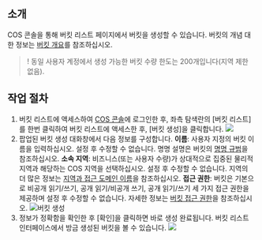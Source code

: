 ## 소개
COS 콘솔을 통해 버킷 리스트 페이지에서 버킷을 생성할 수 있습니다. 버킷의 개념 대한 정보는 [버킷 개요](https://cloud.tencent.com/document/product/436/13312)를 참조하십시오.

>! 동일 사용자 계정에서 생성 가능한 버킷 수량 한도는 200개입니다(지역 제한 없음).

## 작업 절차
1. 버킷 리스트에 액세스하여 [COS 콘솔](https://console.cloud.tencent.com/cos5)에 로그인한 후, 좌측 탐색란의 [버킷 리스트]를 한번 클릭하여 버킷 리스트에 액세스한 후, [버킷 생성]을 클릭합니다.
![](https://main.qcloudimg.com/raw/93e5389ffd28949402e02a1cd4c5730c.png)
2. 팝업된 버킷 생성 대화창에서 다음 정보를 구성합니다.
**이름**: 사용자 지정의 버킷 이름을 입력하십시오. 설정 후 수정할 수 없습니다. 명명 설명은 버킷의 [명명 규범](https://cloud.tencent.com/document/product/436/13312#.E5.91.BD.E5.90.8D.E8.A7.84.E8.8C.83)을 참조하십시오.
**소속 지역**: 비즈니스(또는 사용자 수량)가 상대적으로 집중된 물리적 지역과 해당하는 COS 지역을 선택하십시오. 설정 후 수정할 수 없습니다. 지역의 더 많은 정보는 [지역과 접근 도메인 이름](https://cloud.tencent.com/document/product/436/6224)을 참조하십시오.
**접근 권한**: 버킷은 기본으로 비공개 읽기/쓰기, 공개 읽기/비공개 쓰기, 공개 읽기/쓰기 세 가지 접근 권한을 제공하며 설정 후 수정할 수 없습니다. 자세한 정보는 [버킷 접근 권한](/document/product/436/13315)을 참조하십시오.
![버킷 생성](https://main.qcloudimg.com/raw/4bdc218ce75cc3b2b3438b6663b9b294.png)
3. 정보가 정확함을 확인한 후 [확인]을 클릭하면 바로 생성 완료됩니다. 버킷 리스트 인터페이스에서 방금 생성된 버킷을 볼 수 있습니다.
![](https://main.qcloudimg.com/raw/b90ad17947a0ec530db87210f4b9027d.png)
